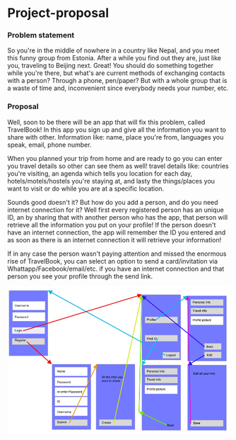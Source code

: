 # Project-proposal
### Problem statement
So you're in the middle of nowhere in a country like Nepal, and you meet this funny group from Estonia. After a while you find out they are, just like you, traveling to Beijing next. Great! You should do something together while you're there, but what's are current methods of exchanging contacts with a person? Through a phone, pen/paper? But with a whole group that is a waste of time and, inconvenient since everybody needs your number, etc.
### Proposal
Well, soon to be there will be an app that will fix this problem, called TravelBook! In this app you sign up and give all the information you want to share with other. Information like: name, place you're from, languages you speak, email, phone number. 

When you planned your trip from home and are ready to go you can enter you travel details so other can see them as well! travel details like: countries you're visiting, an agenda which tells you location for each day, hotels/motels/hostels you're staying at, and lasty the things/places you want to visit or do while you are at a specific location.

Sounds good doesn't it? But how do you add a person, and do you need internet connection for it? Well first every registered person has an unique ID, an by sharing that with another person who has the app, that person will retrieve all the information you put on your profile! If the person doesn't have an internet connection, the app will remember the ID you entered and as soon as there is an internet connection it will retrieve your information!

If in any case the person wasn't paying attention and missed the enormous rise of TravelBook, you can select an option to send a card/invitation via Whattapp/Facebook/email/etc. if you have an internet connection and that person you see your profile through the send link.

![afbeelding van app](screen.png)
